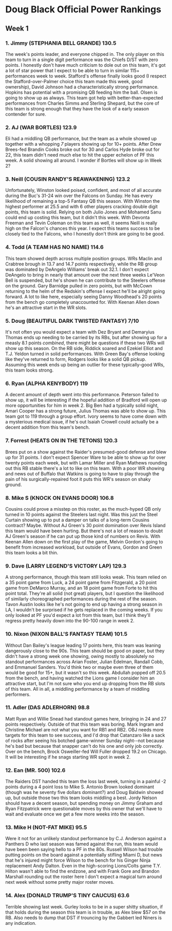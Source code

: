 # Doug Black Official Power Rankings
## Week 1

### 1. Jimmy (STEPHANIA BELL GRANDE) 130.5

The week's points leader, and everyone chipped in. The only player on this team to turn in a single digit performance was the Chiefs D/ST with zero points. I honestly don't have much criticism to dole out on this team, it's got a lot of star power that I expect to be able to turn in similar 115+ performances week to week. Stafford's offense finally looks good (I respect the Stafford-over-Palmer choice this team made this week, good ownership), David Johnson had a characteristically strong performance. Hopkins has potential with a promising QB feeding him the ball. Olsen is going to show up as always. This team got help with better-than-expected performances from Charles Simms and Sterling Shepard, but the core of this team is strong enough that they have the look of a early season contender for sure.

### 2. AJ (WAR BORTLES) 123.9

Eli had a middling QB performance, but the team as a whole showed up together with a whopping *7* players showing up for 10+ points. After Drew Brees-fed Brandin Cooks broke out for 30 and Carlos Hyde broke out for 22, this team didn't need much else to hit the upper echelon of PF this week. A solid showing all around. I wonder if Bortles will show up in Week 2?

### 3. Neill (COUSIN RANDY'S REAWAKENING) 123.2

Unfortunately, Winston looked poised, confident, and most of all accurate during the Buc's 31-24 win over the Falcons on Sunday. He has every likelihood of remaining a top-5 Fantasy QB this season. With Winston the highest performer at 25.5 and with 6 other players cracking double digit points, this team is solid. Relying on both Julio Jones and Mohamed Sanu could end up costing this team, but it didn't this week. With Devonta Freeman and Tevin Coleman on this team as well, it seems Neill is really high on the Falcon's chances this year. I expect this teams success to be closely tied to the Falcons, who I honestly don't think are going to be good.

### 4. Todd (A TEAM HAS NO NAME) 114.6

This team showed depth across multiple position groups. WRs Maclin and Crabtree brough in 13.7 and 14.7 points respectively, while the RB group was dominated by DeAngelo Williams' break out 32.1. I don't expect DeAngelo to bring in nearly that amount over the next three weeks Le'Veon Bell is suspended, but he's shown he can contribute to the Steelers offense on the ground. Gary Barnidge pulled in zero points, but with McCown returning to the helm of the Redskin's offense I expect he'll be alright going forward. A lot to like here, especially seeing Danny Woodhead's 20 points from the bench go completely unaccounted for. With Keenan Allen down he's an attractive start in the WR slots.

### 5. Doug (BEAUTIFUL DARK TWISTED FANTASY) 7/10

It's not often you would expect a team with Dez Bryant and Demaryius Thomas ends up needing to be carried by its RBs, but after showing up for a measly 8.1 points *combined*, there might be questions if these two WRs will show up this season. On the RB side, Riddick soared and Ezekiel Elliot and T.J. Yeldon turned in solid performances. With Green Bay's offense looking like they've returned to form, Rodgers looks like a solid QB pickup. Assuming this week ends up being an outlier for these typically-good WRs, this team looks strong.

### 6. Ryan (ALPHA KENYBODY) 119

A decent amount of depth went into this performance. Peterson failed to show up, it will be interesting if the hopeful addition of Bradford will open up more opportunities for him in week 2. Big Ben had a typically solid night, Amari Cooper has a strong future, Julius Thomas was able to show up. This team got to 119 through a group effort. Ivory seems to have come down with a mysterious medical issue, if he's out Isaiah Crowell could actually be a decent addition from this team's bench.

### 7. Forrest (HEATS ON IN THE TETONS) 120.3

Brees put on a show against the Raider's presumed-good defense and blew up for 31 points. I don't expect Spencer Ware to be able to show up for over twenty points each week, but with Lamar Miller and Ryan Mathews rounding out this RB stable there's a lot to like on this team. With a poor WR showing and news out of Buffalo that Watkins is going to have to play through the pain of his surgically-repaired foot it puts this WR's season on shaky ground.

### 8. Mike S (KNOCK ON EVANS DOOR) 106.8

Cousins could prove a misstep on this roster, as the much-hyped QB only turned in 10 points against the Steelers last night. Was this just the Steel Curtain showing up to put a damper on talks of a long-term Cousins contract? Maybe. Without AJ Green's 30 point domination over Revis Island this team would have been hurting. But there's not a lot of reason to doubt AJ Green's season if he can put up those kind of numbers on Revis. With Keenan Allen down on the first play of the game, Melvin Gordon's going to benefit from increased workload, but outside of Evans, Gordon and Green this team looks a bit thin.

### 9. Dave (LARRY LEGEND'S VICTORY LAP) 129.3

A strong performance, though this team still looks weak. This team relied on a 35 point game from Luck, a 24 point game from Fitzgerald, a 20 point game from DeMarco Murray, and an 18 point game from Forte to hit this point total. They're all solid (not great) players, but I question the likelihood of similarly choreographed performances during the rest of the season. Tavon Austin looks like he's not going to end up having a strong season in LA, I wouldn't be surprised if he gets replaced in the coming weeks. If you only looked at PF you'd expect a lot from this team, but I think they'll regress pretty heavily down into the 90-100 range in week 2.

### 10. Nixon (NIXON BALL'S FANTASY TEAM) 101.5

Without Dan Bailey's league leading 17 points here, this team was leaning dangerously close to the 90s. This team should be good on paper, but they didn't have a strong week one showing, owing mostly to absolutely no standout performances across Arian Foster, Julian Edelman, Randall Cobb, and Emmanuel Sanders. You'd think two or maybe even three of them would be good for 15+, but it wasn't so this week. Abdullah popped off 20.5 from the bench, and having watched the Lions game I consider him an attractive start, but I'm not sure who you end up dropping from the RB slots of this team. All in all, a middling performance by a team of middling performers.

### 11. Adler (DAS ADLERHORN) 98.8

Matt Ryan and Willie Snead had standout games here, bringing in 24 and 27 points respectively. Outside of that this team was boring. Mark Ingram and Christine Michael are not what you want for RB1 and RB2. OBJ needs more targets for this team to see success, and I'd drop that Catanzaro like a sack of rocks after seeing his botched game-winner Sunday night--not because he's bad but because that snapper can't do his one and only job correctly. Over on the bench, Brock Osweiller-fed Will Fuller dropped 19.2 on Chicago. It will be interesting if he snags starting WR spot in week 2.

### 12. Ean (MR. 500) 102.6

The Raiders DST handed this team the loss last week, turning in a painful -2 points during a 4 point loss to Mike S. Antonio Brown looked dominant (though was he seventy five dollars dominant?) and Doug Baldwin showed up, but outside those two this team looks middling a best. Jordy Nelson should have a decent season, but spending money on Jimmy Graham and Ryan Fitzpatrick were questionable moves by this owner that we'll have to wait and evaluate once we get a few more weeks into the season.

### 13. Mike H (NOT-FAT MIKE) 95.5

Were it not for an unlikely standout performance by C.J. Anderson against a Panthers D who last season was famed against the run, this team would have been been saying hello to a PF in the 80s. Russell Wilson had trouble putting points on the board against a potentially stifling Miami D, but news that he's injured might force Wilson to the bench for his Ginger Ninja replacement Andy Dalton. Even in the high-scoring Lions/Colts game T.Y. Hilton wasn't able to find the endzone, and with Frank Gore and Brandon Marshall rounding out the roster here I don't expect a magical turn around next week without some pretty major roster moves.

### 14. Alex (DONALD TRUMP'S TINY CAUCUS) 63.6

Terrible showing last week. Gurley looks to be in a super shitty situation, if that holds during the season this team is in trouble, as Alex blew $57 on the RB. Also needs to dump that DST if trouncing by the Gabbert led Niners is any indication.


